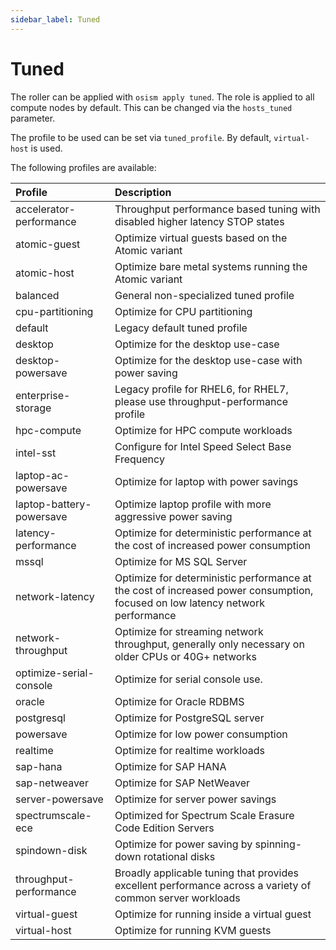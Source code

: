 ```yaml
---
sidebar_label: Tuned
---
```


# Tuned

The roller can be applied with `osism apply tuned`. The role is applied to all
compute nodes by default. This can be changed via the `hosts_tuned` parameter.

The profile to be used can be set via `tuned_profile`. By default, `virtual-host`
is used.

The following profiles are available:

| Profile                  | Description                                                                                                                   |
|:-------------------------|:------------------------------------------------------------------------------------------------------------------------------|
| accelerator-performance  | Throughput performance based tuning with disabled higher latency STOP states                                                  |
| atomic-guest             | Optimize virtual guests based on the Atomic variant                                                                           |
| atomic-host              | Optimize bare metal systems running the Atomic variant                                                                        |
| balanced                 | General non-specialized tuned profile                                                                                         |
| cpu-partitioning         | Optimize for CPU partitioning                                                                                                 |
| default                  | Legacy default tuned profile                                                                                                  |
| desktop                  | Optimize for the desktop use-case                                                                                             |
| desktop-powersave        | Optimize for the desktop use-case with power saving                                                                           |
| enterprise-storage       | Legacy profile for RHEL6, for RHEL7, please use throughput-performance profile                                                |
| hpc-compute              | Optimize for HPC compute workloads                                                                                            |
| intel-sst                | Configure for Intel Speed Select Base Frequency                                                                               |
| laptop-ac-powersave      | Optimize for laptop with power savings                                                                                        |
| laptop-battery-powersave | Optimize laptop profile with more aggressive power saving                                                                     |
| latency-performance      | Optimize for deterministic performance at the cost of increased power consumption                                             |
| mssql                    | Optimize for MS SQL Server                                                                                                    |
| network-latency          | Optimize for deterministic performance at the cost of increased power consumption, focused on low latency network performance |
| network-throughput       | Optimize for streaming network throughput, generally only necessary on older CPUs or 40G+ networks                            |
| optimize-serial-console  | Optimize for serial console use.                                                                                              |
| oracle                   | Optimize for Oracle RDBMS                                                                                                     |
| postgresql               | Optimize for PostgreSQL server                                                                                                |
| powersave                | Optimize for low power consumption                                                                                            |
| realtime                 | Optimize for realtime workloads                                                                                               |
| sap-hana                 | Optimize for SAP HANA                                                                                                         |
| sap-netweaver            | Optimize for SAP NetWeaver                                                                                                    |
| server-powersave         | Optimize for server power savings                                                                                             |
| spectrumscale-ece        | Optimized for Spectrum Scale Erasure Code Edition Servers                                                                     |
| spindown-disk            | Optimize for power saving by spinning-down rotational disks                                                                   |
| throughput-performance   | Broadly applicable tuning that provides excellent performance across a variety of common server workloads                     |
| virtual-guest            | Optimize for running inside a virtual guest                                                                                   |
| virtual-host             | Optimize for running KVM guests                                                                                               |
